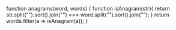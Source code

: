 function anagrams(word, words) {
  function isAnagram(str){
    return str.split("").sort().join("") === word.split("").sort().join("");
  }
  return words.filter(a => isAnagram(a));
}